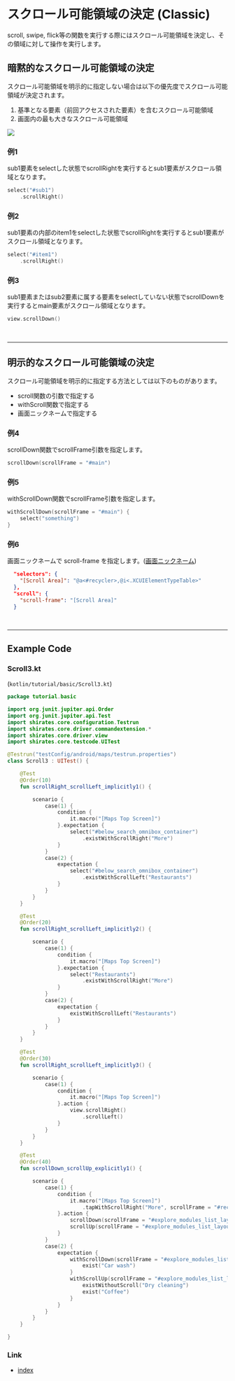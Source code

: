 # スクロール可能領域の決定 (Classic)

scroll, swipe, flick等の関数を実行する際にはスクロール可能領域を決定し、その領域に対して操作を実行します。

## 暗黙的なスクロール可能領域の決定

スクロール可能領域を明示的に指定しない場合は以下の優先度でスクロール可能領域が決定されます。

1. 基準となる要素（前回アクセスされた要素）を含むスクロール可能領域
2. 画面内の最も大きなスクロール可能領域

![](_images/determining_scrollable_area_1.png)

### 例1

sub1要素をselectした状態でscrollRightを実行するとsub1要素がスクロール領域となります。

```kotlin
select("#sub1")
    .scrollRight()
```

### 例2

sub1要素の内部のitem1をselectした状態でscrollRightを実行するとsub1要素がスクロール領域となります。

```kotlin
select("#item1")
    .scrollRight()
```

### 例3

sub1要素またはsub2要素に属する要素をselectしていない状態でscrollDownを実行するとmain要素がスクロール領域となります。

```kotlin
view.scrollDown()
```

<br>
<hr>

## 明示的なスクロール可能領域の決定

スクロール可能領域を明示的に指定する方法としては以下のものがあります。

- scroll関数の引数で指定する
- withScroll関数で指定する
- 画面ニックネームで指定する

### 例4

scrollDown関数でscrollFrame引数を指定します。

```kotlin
scrollDown(scrollFrame = "#main")
```

### 例5

withScrollDown関数でscrollFrame引数を指定します。

```kotlin
withScrollDown(scrollFrame = "#main") {
    select("something")
}
```

### 例6

画面ニックネームで scroll-frame
を指定します。([画面ニックネーム](../../selector_and_nickname/nickname/screen_nickname_ja.md))

```json
  "selectors": {
    "[Scroll Area]": "@a<#recycler>,@i<.XCUIElementTypeTable>"
  },
  "scroll": {
    "scroll-frame": "[Scroll Area]"
  }
```

<br>
<hr>

## Example Code

### Scroll3.kt

(`kotlin/tutorial/basic/Scroll3.kt`)

```kotlin
package tutorial.basic

import org.junit.jupiter.api.Order
import org.junit.jupiter.api.Test
import shirates.core.configuration.Testrun
import shirates.core.driver.commandextension.*
import shirates.core.driver.view
import shirates.core.testcode.UITest

@Testrun("testConfig/android/maps/testrun.properties")
class Scroll3 : UITest() {

    @Test
    @Order(10)
    fun scrollRight_scrollLeft_implicitly1() {

        scenario {
            case(1) {
                condition {
                    it.macro("[Maps Top Screen]")
                }.expectation {
                    select("#below_search_omnibox_container")
                        .existWithScrollRight("More")
                }
            }
            case(2) {
                expectation {
                    select("#below_search_omnibox_container")
                        .existWithScrollLeft("Restaurants")
                }
            }
        }
    }

    @Test
    @Order(20)
    fun scrollRight_scrollLeft_implicitly2() {

        scenario {
            case(1) {
                condition {
                    it.macro("[Maps Top Screen]")
                }.expectation {
                    select("Restaurants")
                        .existWithScrollRight("More")
                }
            }
            case(2) {
                expectation {
                    existWithScrollLeft("Restaurants")
                }
            }
        }
    }

    @Test
    @Order(30)
    fun scrollRight_scrollLeft_implicitly3() {

        scenario {
            case(1) {
                condition {
                    it.macro("[Maps Top Screen]")
                }.action {
                    view.scrollRight()
                        .scrollLeft()
                }
            }
        }
    }

    @Test
    @Order(40)
    fun scrollDown_scrollUp_explicitly1() {

        scenario {
            case(1) {
                condition {
                    it.macro("[Maps Top Screen]")
                        .tapWithScrollRight("More", scrollFrame = "#recycler_view")
                }.action {
                    scrollDown(scrollFrame = "#explore_modules_list_layout_recyclerView")
                    scrollUp(scrollFrame = "#explore_modules_list_layout_recyclerView")
                }
            }
            case(2) {
                expectation {
                    withScrollDown(scrollFrame = "#explore_modules_list_layout_recyclerView") {
                        exist("Car wash")
                    }
                    withScrollUp(scrollFrame = "#explore_modules_list_layout_recyclerView") {
                        existWithoutScroll("Dry cleaning")
                        exist("Coffee")
                    }
                }
            }
        }
    }

}
```

### Link

- [index](../../../index_ja.md)

